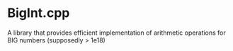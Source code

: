 # BigInt.cpp
A library that provides efficient implementation of arithmetic operations for BIG numbers (supposedly > 1e18)

